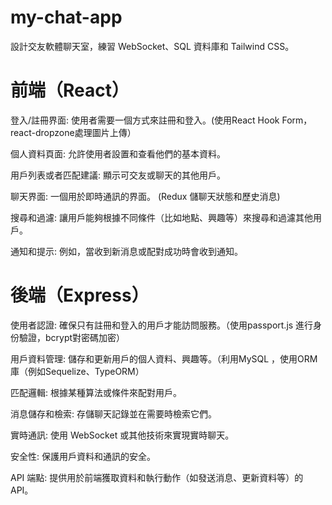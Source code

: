 # my-chat-app
設計交友軟體聊天室，練習 WebSocket、SQL 資料庫和 Tailwind CSS。


# 前端（React）

登入/註冊界面: 使用者需要一個方式來註冊和登入。(使用React Hook Form，react-dropzone處理圖片上傳）

個人資料頁面: 允許使用者設置和查看他們的基本資料。

用戶列表或者匹配建議: 顯示可交友或聊天的其他用戶。

聊天界面: 一個用於即時通訊的界面。 (Redux 儲聊天狀態和歷史消息)

搜尋和過濾: 讓用戶能夠根據不同條件（比如地點、興趣等）來搜尋和過濾其他用戶。

通知和提示: 例如，當收到新消息或配對成功時會收到通知。

# 後端（Express）

使用者認證: 確保只有註冊和登入的用戶才能訪問服務。（使用passport.js 進行身份驗證，bcrypt對密碼加密）

用戶資料管理: 儲存和更新用戶的個人資料、興趣等。（利用MySQL ，使用ORM庫（例如Sequelize、TypeORM）

匹配邏輯: 根據某種算法或條件來配對用戶。

消息儲存和檢索: 存儲聊天記錄並在需要時檢索它們。

實時通訊: 使用 WebSocket 或其他技術來實現實時聊天。

安全性: 保護用戶資料和通訊的安全。

API 端點: 提供用於前端獲取資料和執行動作（如發送消息、更新資料等）的 API。
